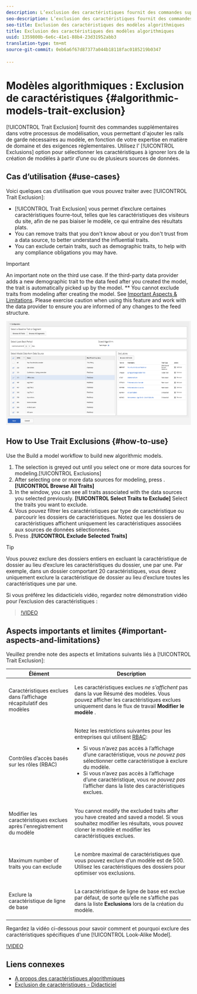 ```yaml
---
description: L’exclusion des caractéristiques fournit des commandes supplémentaires dans votre processus de modélisation, vous permettant d’ajouter les rails de garde nécessaires au modèle, en fonction de votre expertise en matière de domaine et des exigences réglementaires. Utilisez l’option Exclusions pour sélectionner les caractéristiques à ignorer lors de la création de modèles à partir d’une ou de plusieurs sources de données.
seo-description: L’exclusion des caractéristiques fournit des commandes supplémentaires dans votre processus de modélisation, vous permettant d’ajouter les rails de garde nécessaires au modèle, en fonction de votre expertise en matière de domaine et des exigences réglementaires. Utilisez l’option Exclusions pour sélectionner les caractéristiques à ignorer lors de la création de modèles à partir d’une ou de plusieurs sources de données.
seo-title: Exclusion des caractéristiques des modèles algorithmiques
title: Exclusion des caractéristiques des modèles algorithmiques
uuid: 1359800b-6e6c-41e1-88b4-23d31952abb3
translation-type: tm+mt
source-git-commit: 0eb6a6f67d87377a044b18118fac0185219b0347

---
```



# Modèles algorithmiques : Exclusion de caractéristiques {#algorithmic-models-trait-exclusion}

[!UICONTROL Trait Exclusion] fournit des commandes supplémentaires dans votre processus de modélisation, vous permettant d'ajouter les rails de garde nécessaires au modèle, en fonction de votre expertise en matière de domaine et des exigences réglementaires. Utilisez l’ [!UICONTROL Exclusions] option pour sélectionner les caractéristiques à ignorer lors de la création de modèles à partir d’une ou de plusieurs sources de données.

## Cas d’utilisation {#use-cases}

Voici quelques cas d’utilisation que vous pouvez traiter avec [!UICONTROL Trait Exclusion]:

* [!UICONTROL Trait Exclusion] vous permet d’exclure certaines caractéristiques fourre-tout, telles que les caractéristiques des visiteurs du site, afin de ne pas biaiser le modèle, ce qui entraîne des résultats plats.
* You can remove traits that you don't know about or you don't trust from a data source, to better understand the influential traits.
* You can exclude certain traits, such as demographic traits, to help with any compliance obligations you may have.

>[!IMPORTANT]
>
>An important note on the third use case. If the third-party data provider adds a new demographic trait to the data feed after you created the model, the trait is automatically picked up by the model. ** You cannot exclude traits from modeling after creating the model. See [Important Aspects &amp; Limitations](../../features/algorithmic-models/trait-exclusion-algo-models.md#important-aspects-and-limitations). Please exercise caution when using this feature and work with the data provider to ensure you are informed of any changes to the feed structure.

![](assets/lam_exclude_traits.png)

## How to Use Trait Exclusions {#how-to-use}

Use the Build a model workflow to build new algorithmic models.[](../../features/algorithmic-models/create-model.md#build-model)

1. The  selection is greyed out until you select one or more data sources for modeling.[!UICONTROL Exclusions]
2. After selecting one or more data sources for modeling, press .**[!UICONTROL Browse All Traits]**
3. In the  window, you can see all traits associated with the data sources you selected previously. **[!UICONTROL Select Traits to Exclude]** Select the traits you want to exclude.
4. Vous pouvez filtrer les caractéristiques par type de caractéristique ou parcourir les dossiers de caractéristiques. Notez que les dossiers de caractéristiques affichent uniquement les caractéristiques associées aux sources de données sélectionnées.
5. Press .**[!UICONTROL Exclude Selected Traits]**

>[!TIP]
>
>Vous pouvez exclure des dossiers entiers en excluant la caractéristique de dossier au lieu d’exclure les caractéristiques du dossier, une par une. Par exemple, dans un dossier comportant 20 caractéristiques, vous devez uniquement exclure la caractéristique de dossier au lieu d’exclure toutes les caractéristiques une par une.

Si vous préférez les didacticiels vidéo, regardez notre démonstration vidéo pour l’exclusion des caractéristiques :

>[!VIDEO](https://video.tv.adobe.com/v/25569/?quality=12&captions=fre_fr)

## Aspects importants et limites {#important-aspects-and-limitations}

Veuillez prendre note des aspects et limitations suivants liés à [!UICONTROL Trait Exclusion]:

<table id="table_BA5C3545BC9E4717BD567B00C803AA53"> 
 <thead> 
  <tr> 
   <th colname="col1" class="entry"> Élément </th> 
   <th colname="col2" class="entry"> Description </th>
  </tr> 
 </thead>
 <tbody> 
  <tr> 
   <td colname="col1"> <p>Caractéristiques exclues dans l’affichage récapitulatif des modèles </p> </td>
   <td colname="col2"> <p>Les caractéristiques exclues <i>ne s’affichent</i> pas dans la vue Résumé des modèles. Vous pouvez afficher les caractéristiques exclues uniquement dans le flux de travail <b><span class="uicontrol"> Modifier le modèle</span></b> . </p> </td>
  </tr> 
  <tr> 
   <td colname="col1"> <p>Contrôles d’accès basés sur les rôles (RBAC) </p> </td>
   <td colname="col2"> <p>Notez les restrictions suivantes pour les entreprises qui utilisent <a href="../../features/administration/administration-overview.md#administration"> RBAC</a>: </p> <p>
     <ul id="ul_38A4056C235B428C822EA4A353893786"> 
      <li id="li_2624FB35581F4807B8530910D63FFDBF">Si vous n’avez pas accès à l’affichage d’une caractéristique, vous <i>ne pouvez pas</i> sélectionner cette caractéristique à exclure du modèle. </li>
      <li id="li_3FD7A12AAAA8462EA84A760C05F20379">Si vous n’avez pas accès à l’affichage d’une caractéristique, vous <i>ne pouvez pas</i> l’afficher dans la liste des caractéristiques exclues. </li>
     </ul> </p> </td>
  </tr> 
  <tr> 
   <td colname="col1"> <p>Modifier les caractéristiques exclues après l'enregistrement du modèle </p> </td>
   <td colname="col2"> <p>You cannot modify the excluded traits after you have created and saved a model. Si vous souhaitez modifier les résultats, vous pouvez cloner le modèle et modifier les caractéristiques exclues. </p> </td>
  </tr> 
  <tr> 
   <td colname="col1"> <p>Maximum number of traits you can exclude </p> </td>
   <td colname="col2"> <p>Le nombre maximal de caractéristiques que vous pouvez exclure d’un modèle est de 500. Utilisez les caractéristiques des dossiers pour optimiser vos exclusions. </p> </td>
  </tr> 
  <tr> 
   <td colname="col1"> <p>Exclure la caractéristique de ligne de base </p> </td>
   <td colname="col2"> <p>La caractéristique de ligne de base est exclue par défaut, de sorte qu’elle ne s’affiche pas dans la liste <b><span class="uicontrol"> Exclusions</span></b> lors de la création du modèle. </p> </td>
  </tr>
 </tbody>
</table>

Regardez la vidéo ci-dessous pour savoir comment et pourquoi exclure des caractéristiques spécifiques d'une [!UICONTROL Look-Alike Model].

[!VIDEO](https://video.tv.adobe.com/v/25569/?captions=fre_fr)

## Liens connexes

* [A propos des caractéristiques algorithmiques](/help/using/features/algorithmic-models/understanding-models.md)
* [Exclusion de caractéristiques - Didacticiel](https://helpx.adobe.com/audience-manager/kt/using/excluding-traits-look-alike-model-feature-video-use.html)
